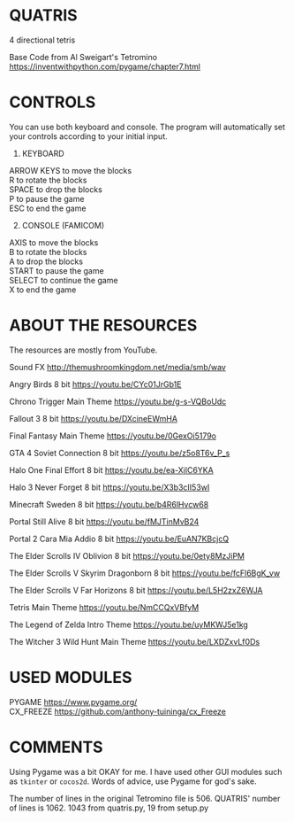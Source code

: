 # QUATRIS
4 directional tetris

Base Code from Al Sweigart's Tetromino https://inventwithpython.com/pygame/chapter7.html


# CONTROLS
You can use both keyboard and console. The program will automatically set your controls according to your initial input.

1. KEYBOARD

ARROW KEYS to move the blocks<br>
R to rotate the blocks<br>
SPACE to drop the blocks<br>
P to pause the game<br>
ESC to end the game

2. CONSOLE (FAMICOM)

AXIS to move the blocks<br>
B to rotate the blocks<br>
A to drop the blocks<br>
START to pause the game<br>
SELECT to continue the game<br>
X to end the game

# ABOUT THE RESOURCES
The resources are mostly from YouTube.

Sound FX
http://themushroomkingdom.net/media/smb/wav

Angry Birds 8 bit
https://youtu.be/CYc01JrGb1E

Chrono Trigger Main Theme
https://youtu.be/g-s-VQBoUdc

Fallout 3 8 bit
https://youtu.be/DXcineEWmHA

Final Fantasy Main Theme
https://youtu.be/0GexOi5179o

GTA 4 Soviet Connection 8 bit
https://youtu.be/z5o8T6v_P_s

Halo One Final Effort 8 bit
https://youtu.be/ea-XjlC6YKA

Halo 3 Never Forget 8 bit
https://youtu.be/X3b3cII53wI

Minecraft Sweden 8 bit
https://youtu.be/b4R6lHvcw68

Portal Still Alive 8 bit
https://youtu.be/fMJTinMvB24

Portal 2 Cara Mia Addio 8 bit
https://youtu.be/EuAN7KBcjcQ

The Elder Scrolls IV Oblivion 8 bit
https://youtu.be/0ety8MzJiPM

The Elder Scrolls V Skyrim Dragonborn 8 bit
https://youtu.be/fcFl6BgK_vw

The Elder Scrolls V Far Horizons 8 bit
https://youtu.be/L5H2zxZ6WJA

Tetris Main Theme
https://youtu.be/NmCCQxVBfyM

The Legend of Zelda Intro Theme
https://youtu.be/uyMKWJ5e1kg

The Witcher 3 Wild Hunt Main Theme
https://youtu.be/LXDZxvLf0Ds


# USED MODULES
PYGAME https://www.pygame.org/<br>
CX_FREEZE https://github.com/anthony-tuininga/cx_Freeze

# COMMENTS
Using Pygame was a bit OKAY for me. I have used other GUI modules such as <code>tkinter</code> or <code>cocos2d</code>. Words of advice, use Pygame for god's sake.

The number of lines in the original Tetromino file is 506. QUATRIS' number of lines is 1062. 1043 from quatris.py, 19 from setup.py
